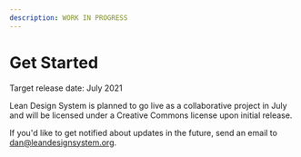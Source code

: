 ```yaml
---
description: WORK IN PROGRESS
---
```


# Get Started

Target release date: July 2021

Lean Design System is planned to go live as a collaborative project in July and will be licensed under a Creative Commons license upon initial release.

If you'd like to get notified about updates in the future, send an email to dan@leandesignsystem.org.

